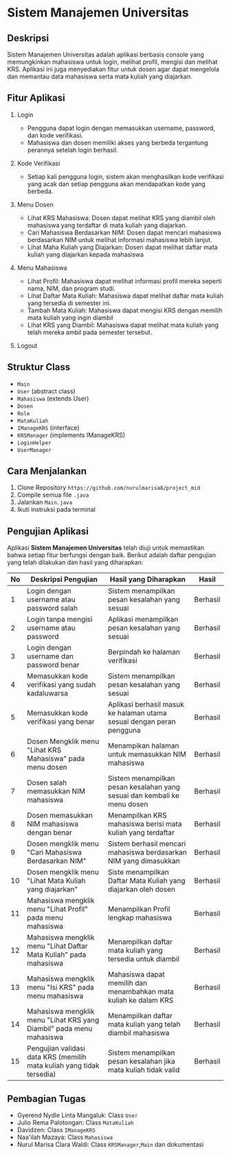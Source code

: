# Sistem Manajemen Universitas

## Deskripsi
Sistem Manajemen Universitas adalah aplikasi berbasis console yang memungkinkan mahasiswa untuk login, melihat profil, mengisi dan melihat KRS. Aplikasi ini juga menyediakan fitur untuk dosen agar dapat mengelola dan memantau data mahasiswa serta mata kuliah yang diajarkan.

## Fitur Aplikasi
1. Login
    - Pengguna dapat login dengan memasukkan username, password, dan kode verifikasi.
    - Mahasiswa dan dosen memiliki akses yang berbeda tergantung perannya setelah login berhasil.

2. Kode Verifikasi
    - Setiap kali pengguna login, sistem akan menghasilkan kode verifikasi yang acak dan setiap pengguna akan mendapatkan kode yang berbeda.
2. Menu Dosen
   - Lihat KRS Mahasiswa: Dosen dapat melihat KRS yang diambil oleh mahasiswa yang terdaftar di mata kuliah yang diajarkan.
   - Cari Mahasiswa Berdasarkan NIM: Dosen dapat mencari mahasiswa berdasarkan NIM untuk melihat informasi mahasiswa lebih lanjut.
   - Lihat Maha Kuliah yang Diajarkan: Dosen dapat melihat daftar mata kuliah yang diajarkan kepada mahasiswa
3. Menu Mahasiswa
    - Lihat Profil: Mahasiswa dapat melihat informasi profil mereka seperti nama, NIM, dan program studi.
    - Lihat Daftar Mata Kuliah: Mahasiswa dapat melihat daftar mata kuliah yang tersedia di semester ini.
    - Tambah Mata Kuliah: Mahasiswa dapat mengisi KRS dengan memilih mata kuliah yang ingin diambil
    - Lihat KRS yang Diambil: Mahasiswa dapat melihat mata kuliah yang telah mereka ambil pada semester tersebut.
4. Logout 
## Struktur Class
- `Main`
- `User` (abstract class)
- `Mahasiswa` (extends User)
- `Dosen`
- `Role`
- `MataKuliah`
- `IManageKRS` (interface)
- `KRSManager` (implements IManageKRS)
- `LoginHelper`
- `UserManager`

## Cara Menjalankan
1. Clone Repository
    `https://github.com/nurulmarisa8/project_mid`
2. Compile semua file `.java`
3. Jalankan `Main.java`
4. Ikuti instruksi pada terminal

## Pengujian Aplikasi

Aplikasi **Sistem Manajemen Universitas** telah diuji untuk memastikan bahwa setiap fitur berfungsi dengan baik. Berikut adalah daftar pengujian yang telah dilakukan dan hasil yang diharapkan:

| **No** | **Deskripsi Pengujian**                                      | **Hasil yang Diharapkan**                                       | **Hasil**      |
|--------|---------------------------------------------------------------|---------------------------------------------------------------|----------------|
| 1      | Login dengan username atau password salah                    | Sistem menampilkan pesan kesalahan yang sesuai                 | Berhasil       |
| 2      | Login tanpa mengisi username atau password                   | Aplikasi menampilkan pesan kesalahan yang sesuai               | Berhasil       |
| 3      | Login dengan username dan password benar                     | Berpindah ke halaman verifikasi   | Berhasil       |
| 4      | Memasukkan kode verifikasi yang sudah kadaluwarsa |Sistem menampilkan pesan kesalahan yang sesuai| Berhasil   |
| 5      | Memasukkan kode verifikasi yang benar | Aplikasi berhasil masuk ke halaman utama sesuai dengan peran pengguna | Berhasil |
| 6      | Dosen Mengklik menu "Lihat KRS Mahasiswa" pada menu dosen       | Menampikan halaman untuk memasukkan NIM mahasiswa | Berhasil |
| 7      | Dosen salah memasukkan NIM mahasiswa          |Sistem menampilkan pesan kesalahan yang sesuai dan kembali ke menu dosen | Berhasil |
| 8      | Dosen memasukkan NIM mahasiswa dengan benar | Menampilkan KRS mahasiswa berisi mata kuliah yang terdaftar   | Berhasil       |
| 9      | Dosen mengklik menu "Cari Mahasiswa Berdasarkan NIM"  | Sistem berhasil mencari mahasiswa berdasarkan NIM yang dimasukkan    | Berhasil |
|10     | Dosen mengklik menu "Lihat Mata Kuliah yang diajarkan" | Siste menampilkan Daftar Mata Kuliah yang diajarkan oleh dosen | Berhasil   |
|11     | Mahasiswa mengklik menu "Lihat Profil" pada menu mahasiswa | Menampilkan Profil lengkap mahasiswa | Berhasil   |
|12     | Mahasiswa mengklik menu "Lihat Daftar Mata Kuliah" pada mahasiswa | Menampilkan daftar mata kuliah yang tersedia untuk diambil   | Berhasil |
| 13   | Mahasiswa mengklik menu "Isi KRS" pada menu mahasiswa   | Mahasiswa dapat memilih dan menambahkan mata kuliah ke dalam KRS   | Berhasil |
| 14     | Mahasiswa mengklik menu "Lihat KRS yang Diambil" pada menu mahasiswa   | Menampilkan daftar mata kuliah yang telah diambil mahasiswa | Berhasil   |
| 15     | Pengujian validasi data KRS (memilih mata kuliah yang tidak tersedia)   | Sistem menampilkan pesan kesalahan jika mata kuliah tidak valid     | Berhasil   |




## Pembagian Tugas
- Gyerend Nydle Linta Mangaluk: Class `User`
- Julio Rema Palotongan: Class `MataKuliah`
- Davidzen: Class `IManageKRS`
- Naa'ilah Mazaya: Class `Mahasiswa`
- Nurul Marisa Clara Waldi: Class `KRSManager`,`Main` dan dokumentasi
